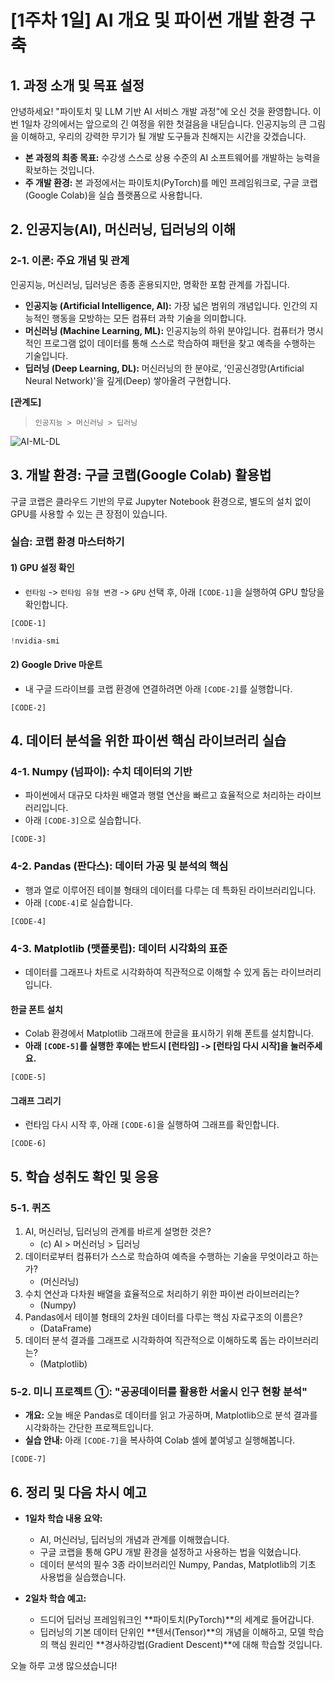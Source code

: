 # [1주차 1일] AI 개요 및 파이썬 개발 환경 구축

## 1. 과정 소개 및 목표 설정

안녕하세요! "파이토치 및 LLM 기반 AI 서비스 개발 과정"에 오신 것을 환영합니다. 
이번 1일차 강의에서는 앞으로의 긴 여정을 위한 첫걸음을 내딛습니다. 인공지능의 큰 그림을 이해하고, 우리의 강력한 무기가 될 개발 도구들과 친해지는 시간을 갖겠습니다.

- **본 과정의 최종 목표:** 수강생 스스로 상용 수준의 AI 소프트웨어를 개발하는 능력을 확보하는 것입니다.
- **주 개발 환경:** 본 과정에서는 파이토치(PyTorch)를 메인 프레임워크로, 구글 코랩(Google Colab)을 실습 플랫폼으로 사용합니다.

## 2. 인공지능(AI), 머신러닝, 딥러닝의 이해

### 2-1. 이론: 주요 개념 및 관계

인공지능, 머신러닝, 딥러닝은 종종 혼용되지만, 명확한 포함 관계를 가집니다.

- **인공지능 (Artificial Intelligence, AI):** 가장 넓은 범위의 개념입니다. 인간의 지능적인 행동을 모방하는 모든 컴퓨터 과학 기술을 의미합니다.
- **머신러닝 (Machine Learning, ML):** 인공지능의 하위 분야입니다. 컴퓨터가 명시적인 프로그램 없이 데이터를 통해 스스로 학습하여 패턴을 찾고 예측을 수행하는 기술입니다.
- **딥러닝 (Deep Learning, DL):** 머신러닝의 한 분야로, '인공신경망(Artificial Neural Network)'을 깊게(Deep) 쌓아올려 구현합니다.

**[관계도]**
> `인공지능 > 머신러닝 > 딥러닝`

![AI-ML-DL](https://i.imgur.com/S2Y2pNd.png)

## 3. 개발 환경: 구글 코랩(Google Colab) 활용법

구글 코랩은 클라우드 기반의 무료 Jupyter Notebook 환경으로, 별도의 설치 없이 GPU를 사용할 수 있는 큰 장점이 있습니다.

### 실습: 코랩 환경 마스터하기

#### 1) GPU 설정 확인
- `런타임` -> `런타임 유형 변경` -> `GPU` 선택 후, 아래 `[CODE-1]`을 실행하여 GPU 할당을 확인합니다.

`[CODE-1]`
```python
!nvidia-smi
```


#### 2) Google Drive 마운트
- 내 구글 드라이브를 코랩 환경에 연결하려면 아래 `[CODE-2]`를 실행합니다.

`[CODE-2]`

## 4. 데이터 분석을 위한 파이썬 핵심 라이브러리 실습

### 4-1. Numpy (넘파이): 수치 데이터의 기반
- 파이썬에서 대규모 다차원 배열과 행렬 연산을 빠르고 효율적으로 처리하는 라이브러리입니다.
- 아래 `[CODE-3]`으로 실습합니다.

`[CODE-3]`

### 4-2. Pandas (판다스): 데이터 가공 및 분석의 핵심
- 행과 열로 이루어진 테이블 형태의 데이터를 다루는 데 특화된 라이브러리입니다.
- 아래 `[CODE-4]`로 실습합니다.

`[CODE-4]`

### 4-3. Matplotlib (맷플롯립): 데이터 시각화의 표준
- 데이터를 그래프나 차트로 시각화하여 직관적으로 이해할 수 있게 돕는 라이브러리입니다.

#### 한글 폰트 설치
- Colab 환경에서 Matplotlib 그래프에 한글을 표시하기 위해 폰트를 설치합니다.
- **아래 `[CODE-5]`를 실행한 후에는 반드시 [런타임] -> [런타임 다시 시작]을 눌러주세요.**

`[CODE-5]`

#### 그래프 그리기
- 런타임 다시 시작 후, 아래 `[CODE-6]`을 실행하여 그래프를 확인합니다.

`[CODE-6]`

## 5. 학습 성취도 확인 및 응용

### 5-1. 퀴즈

1. AI, 머신러닝, 딥러닝의 관계를 바르게 설명한 것은?
    - (c) AI > 머신러닝 > 딥러닝
2. 데이터로부터 컴퓨터가 스스로 학습하여 예측을 수행하는 기술을 무엇이라고 하는가?
    - (머신러닝)
3. 수치 연산과 다차원 배열을 효율적으로 처리하기 위한 파이썬 라이브러리는?
    - (Numpy)
4. Pandas에서 테이블 형태의 2차원 데이터를 다루는 핵심 자료구조의 이름은?
    - (DataFrame)
5. 데이터 분석 결과를 그래프로 시각화하여 직관적으로 이해하도록 돕는 라이브러리는?
    - (Matplotlib)

### 5-2. 미니 프로젝트 ①: "공공데이터를 활용한 서울시 인구 현황 분석"

- **개요:** 오늘 배운 Pandas로 데이터를 읽고 가공하며, Matplotlib으로 분석 결과를 시각화하는 간단한 프로젝트입니다.
- **실습 안내:** 아래 `[CODE-7]`을 복사하여 Colab 셀에 붙여넣고 실행해봅니다.

`[CODE-7]`

## 6. 정리 및 다음 차시 예고

- **1일차 학습 내용 요약:**
    - AI, 머신러닝, 딥러닝의 개념과 관계를 이해했습니다.
    - 구글 코랩을 통해 GPU 개발 환경을 설정하고 사용하는 법을 익혔습니다.
    - 데이터 분석의 필수 3종 라이브러리인 Numpy, Pandas, Matplotlib의 기초 사용법을 실습했습니다.

- **2일차 학습 예고:**
    - 드디어 딥러닝 프레임워크인 **파이토치(PyTorch)**의 세계로 들어갑니다.
    - 딥러닝의 기본 데이터 단위인 **텐서(Tensor)**의 개념을 이해하고, 모델 학습의 핵심 원리인 **경사하강법(Gradient Descent)**에 대해 학습할 것입니다.

오늘 하루 고생 많으셨습니다!